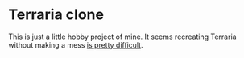 # Terraria clone

This is just a little hobby project of mine.
It seems recreating Terraria without making a mess [is pretty difficult](https://github.com/radian-software/TerrariaClone).

